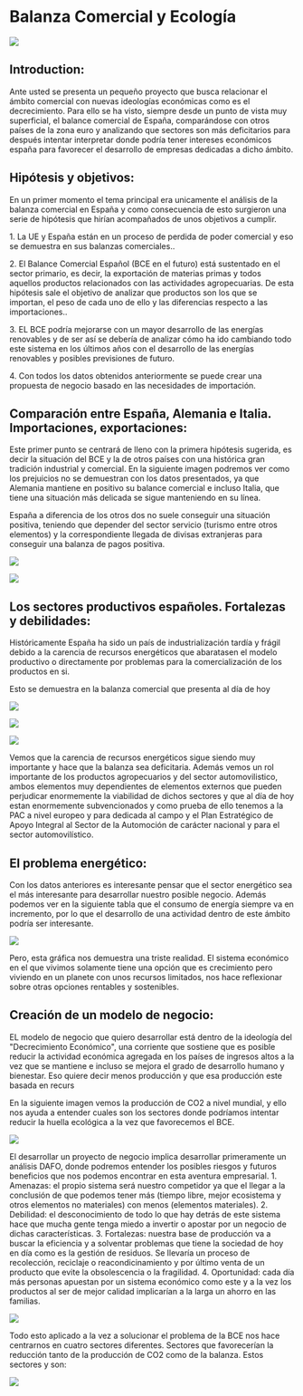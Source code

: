 	
<h1>Balanza Comercial y Ecología</h1>




![](							https://github.com/Vicgutgam/First-Project.-Balanza-Comercial/blob/main/Im%C3%A1genes/read_imagen.jpg)


<h2>Introduction:</h2>

Ante usted se presenta un pequeño proyecto que busca relacionar el ámbito comercial con nuevas ideologías económicas como es el decrecimiento. Para ello se ha visto, siempre desde un punto de vista muy superficial, el balance comercial de España, comparándose con otros países de la zona euro y analizando que sectores son más deficitarios para después intentar interpretar donde podría tener intereses económicos españa para favorecer el desarrollo de empresas dedicadas a dicho ámbito.

<h2>Hipótesis y objetivos:</h2>
<p>En un primer momento el tema principal era unicamente el análisis de la balanza comercial en España y como consecuencia de esto surgieron una serie de hipótesis que hirían acompañados de unos objetivos a cumplir.</p>
<p>1.	La UE y España están en un proceso de perdida de poder comercial y eso se demuestra en sus balanzas comerciales..</p>

<p>2.	El Balance Comercial Español (BCE en el futuro) está sustentado en el sector primario, es decir, la exportación de materias primas y todos aquellos productos relacionados con las actividades agropecuarias. De esta hipótesis sale el objetivo de analizar que productos son los que se importan, el peso de cada uno de ello y las diferencias respecto a las importaciones..</p>

<p>3.	EL BCE podría mejorarse con un mayor desarrollo de las energías renovables y de ser así se debería de analizar cómo ha ido cambiando todo este sistema en los últimos años con el desarrollo de las energías renovables y posibles previsiones de futuro.</p>

<p>4.	Con todos los datos obtenidos anteriormente se puede crear una propuesta de negocio basado en las necesidades de importación.</p>


<h2>Comparación entre España, Alemania e Italia. Importaciones, exportaciones:</h2>

<p>Este primer punto se centrará de lleno con la primera hipótesis sugerida, es decir la situación del BCE y la de otros países con una histórica gran tradición industrial y comercial. En la siguiente imagen podremos ver como los prejuicios no se demuestran con los datos presentados, ya que Alemania mantiene en positivo su balance comercial e incluso Italia, que tiene una situación más delicada se sigue manteniendo en su línea. </p>
<p>España a diferencia de los otros dos no suele conseguir una situación positiva, teniendo que depender del sector servicio (turismo entre otros elementos) y la correspondiente llegada de divisas extranjeras para conseguir una balanza de pagos positiva.</p>

![](https://github.com/Vicgutgam/First-Project.-Balanza-Comercial/blob/main/Im%C3%A1genes/Impor%2C%20expor%20ES-ALE-IT.png)

![](https://github.com/Vicgutgam/First-Project.-Balanza-Comercial/blob/main/Im%C3%A1genes/Balanza.png)

<h2>Los sectores productivos españoles. Fortalezas y debilidades:</h2>
<p>Históricamente España ha sido un país de industrialización tardía y frágil debido a la carencia de recursos energéticos que abaratasen el modelo productivo o directamente por problemas para la comercialización de los productos en si. </p>
<p> Esto se demuestra en la balanza comercial que presenta al día de hoy</p>


![](https://github.com/Vicgutgam/First-Project.-Balanza-Comercial/blob/main/Im%C3%A1genes/bse2.png)


![]( https://github.com/Vicgutgam/First-Project.-Balanza-Comercial/blob/main/Im%C3%A1genes/bse3.png)


![](https://github.com/Vicgutgam/First-Project.-Balanza-Comercial/blob/main/Im%C3%A1genes/balanza%2C%20sectores%2Cespa%C3%B1a.png )
<p> Vemos que la carencia de recursos energéticos sigue siendo muy importante y hace que la balanza sea deficitaria. Además vemos un rol importante de los productos agropecuarios y del sector automovilistico, ambos elementos muy dependientes de elementos externos que pueden perjudicar enormemente la viabilidad de dichos sectores y que al día de hoy estan enormemente subvencionados y como prueba de ello tenemos a la PAC a nivel europeo y para dedicada al campo y el Plan Estratégico de Apoyo Integral al Sector de la Automoción de carácter nacional y para el sector automovilístico.</p>


<h2>El problema energético:</h2>
<p>Con los datos anteriores es interesante pensar que el sector energético sea el más interesante para desarrollar nuestro posible negocio. Además podemos ver en la siguiente tabla que el consumo de energía siempre va en incremento, por lo que el desarrollo de una actividad dentro de este ámbito podría ser interesante. </p>

![]( https://github.com/Vicgutgam/First-Project.-Balanza-Comercial/blob/main/Im%C3%A1genes/Electricidad-espa%C3%B1a.png)

<p> Pero, esta gráfica nos demuestra una triste realidad. El sistema económico en el que vivimos solamente tiene una opción que es crecimiento pero viviendo en un planete con unos recursos limitados, nos hace reflexionar sobre otras opciones rentables y sostenibles.</p>

<h2>Creación de un modelo de negocio:</h2>
<p> EL modelo de negocio que quiero desarrollar está dentro de la ideología del "Decrecimiento Económico", una corriente que sostiene que es posible reducir la actividad económica agregada en los países de ingresos altos a la vez que se mantiene e incluso se mejora el grado de desarrollo humano y bienestar. Eso quiere decir menos producción y que esa producción este basada en recurs</p>
<p> En la siguiente imagen vemos la producción de CO2 a nivel mundial, y ello nos ayuda a entender cuales son los sectores donde podríamos intentar reducir la huella ecológica a la vez que favorecemos el BCE.</p>

![](https://github.com/Vicgutgam/First-Project.-Balanza-Comercial/blob/main/Im%C3%A1genes/CO2%20producci%C3%B3n%20mundial.png )

<p>El desarrollar un proyecto de negocio implica desarrollar primeramente un análisis DAFO, donde podremos entender los posibles riesgos y futuros beneficios que nos podemos encontrar en esta aventura empresarial.
1. Amenazas: el propio sistema será nuestro competidor ya que el llegar a la conclusión de que podemos tener más (tiempo libre, mejor ecosistema y otros elementos no materiales) con menos (elementos materiales).
2. Debilidad: el desconocimiento de todo lo que hay detrás de este sistema hace que mucha gente tenga miedo a invertir o apostar por un negocio de dichas características.
3. Fortalezas: nuestra base de producción va a buscar la eficiencia y a solventar problemas que tiene la sociedad de hoy en día como es la gestión de residuos. Se llevaría un proceso de recolección, reciclaje o reacondicinamiento y por último venta de un producto que evite la obsolescencia o la fragilidad.
4. Oportunidad: cada día más personas apuestan por un sistema económico como este y a la vez los productos al ser de mejor calidad implicarían a la larga un ahorro en las familias.

</p>

![]( https://github.com/Vicgutgam/First-Project.-Balanza-Comercial/blob/main/Im%C3%A1genes/DAFO.png )

<p> Todo esto aplicado a la vez a solucionar el problema de la BCE nos hace centrarnos en cuatro sectores diferentes. Sectores que favorecerían la reducción tanto de la producción de CO2 como de la balanza. Estos sectores y son: </p>

![]( https://github.com/Vicgutgam/First-Project.-Balanza-Comercial/blob/main/Im%C3%A1genes/Opciones%20de%20negocios.png)
